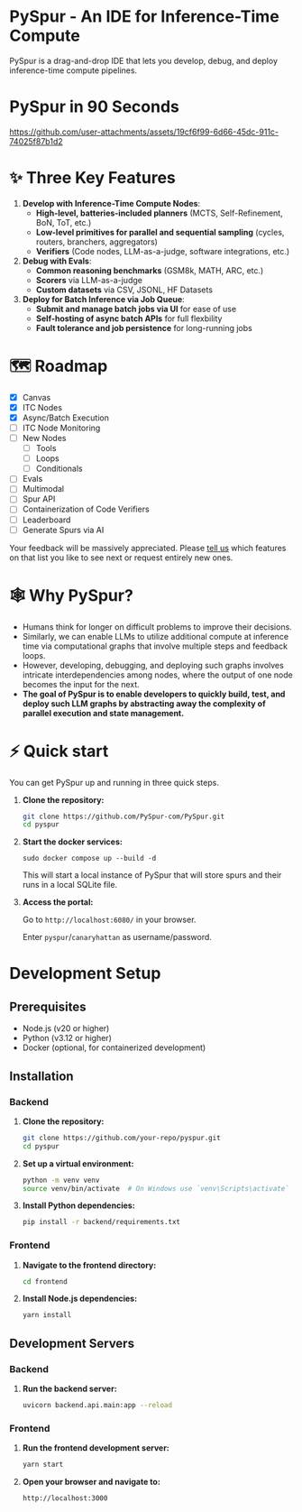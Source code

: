 # PySpur - An IDE for Inference-Time Compute

PySpur is a drag-and-drop IDE that lets you develop, debug, and deploy inference-time compute pipelines.

# PySpur in 90 Seconds

https://github.com/user-attachments/assets/19cf6f99-6d66-45dc-911c-74025f87b1d2

# ✨ Three Key Features

1. **Develop with Inference-Time Compute Nodes**:
    * **High-level, batteries-included planners** (MCTS, Self-Refinement, BoN, ToT, etc.)
    * **Low-level primitives for parallel and sequential sampling** (cycles, routers, branchers, aggregators)
    * **Verifiers** (Code nodes, LLM-as-a-judge, software integrations, etc.)
2. **Debug with Evals**:
    * **Common reasoning benchmarks** (GSM8k, MATH, ARC, etc.)
    * **Scorers** via LLM-as-a-judge
    * **Custom datasets** via CSV, JSONL, HF Datasets
3. **Deploy for Batch Inference via Job Queue**:
    * **Submit and manage batch jobs via UI** for ease of use
    * **Self-hosting of async batch APIs** for full flexbility
    * **Fault tolerance and job persistence** for long-running jobs

# 🗺️ Roadmap

- [X] Canvas
- [X] ITC Nodes
- [X] Async/Batch Execution
- [ ] ITC Node Monitoring
- [ ] New Nodes
    - [ ] Tools
    - [ ] Loops
    - [ ] Conditionals
- [ ] Evals
- [ ] Multimodal
- [ ] Spur API
- [ ] Containerization of Code Verifiers
- [ ] Leaderboard
- [ ] Generate Spurs via AI

Your feedback will be massively appreciated.
Please [tell us](mailto:founders@pyspur.com?subject=Feature%20Request&body=I%20want%20this%20feature%3Ai) which features on that list you like to see next or request entirely new ones.

# 🕸️ Why PySpur?

* Humans think for longer on difficult problems to improve their decisions.
* Similarly, we can enable LLMs to utilize additional compute at inference time via computational graphs that involve multiple steps and feedback loops.
* However, developing, debugging, and deploying such graphs involves intricate interdependencies among nodes, where the output of one node becomes the input for the next.
* **The goal of PySpur is to enable developers to quickly build, test, and deploy such LLM graphs by abstracting away the complexity of parallel execution and state management.**

# ⚡ Quick start

You can get PySpur up and running in three quick steps.

1. **Clone the repository:**
    ```sh
    git clone https://github.com/PySpur-com/PySpur.git
    cd pyspur
    ```

2. **Start the docker services:**

    ```sudo docker compose up --build -d```

    This will start a local instance of PySpur that will store spurs and their runs in a local SQLite file.

3. **Access the portal:**

    Go to `http://localhost:6080/` in your browser.

    Enter `pyspur`/`canaryhattan` as username/password.


#  Development Setup

## Prerequisites

- Node.js (v20 or higher)
- Python (v3.12 or higher)
- Docker (optional, for containerized development)

## Installation

### Backend

1. **Clone the repository:**
    ```sh
    git clone https://github.com/your-repo/pyspur.git
    cd pyspur
    ```

2. **Set up a virtual environment:**
    ```sh
    python -m venv venv
    source venv/bin/activate  # On Windows use `venv\Scripts\activate`
    ```

3. **Install Python dependencies:**
    ```sh
    pip install -r backend/requirements.txt
    ```

### Frontend

1. **Navigate to the frontend directory:**
    ```sh
    cd frontend
    ```

2. **Install Node.js dependencies:**
    ```sh
    yarn install
    ```

## Development Servers

### Backend

1. **Run the backend server:**
    ```sh
    uvicorn backend.api.main:app --reload
    ```

### Frontend

1. **Run the frontend development server:**
    ```sh
    yarn start
    ```

2. **Open your browser and navigate to:**
    ```
    http://localhost:3000
    ```
